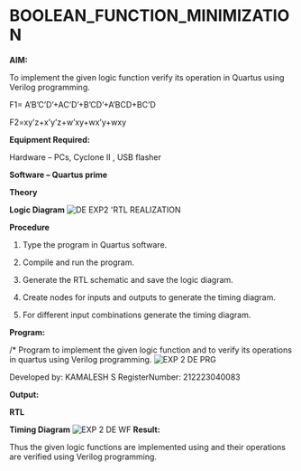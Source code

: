 # BOOLEAN_FUNCTION_MINIMIZATION

**AIM:**

To implement the given logic function verify its operation in Quartus using Verilog programming.

F1= A’B’C’D’+AC’D’+B’CD’+A’BCD+BC’D 

F2=xy’z+x’y’z+w’xy+wx’y+wxy

**Equipment Required:**

Hardware – PCs, Cyclone II , USB flasher

**Software – Quartus prime**

**Theory**

**Logic Diagram**
![DE EXP2 'RTL REALIZATION](https://github.com/naavaneetha/BOOLEAN_FUNCTION_MINIMIZATION/assets/149148235/87af3338-b79a-4298-8558-2e386c410398)

**Procedure**

1.	Type the program in Quartus software.

2.	Compile and run the program.

3.	Generate the RTL schematic and save the logic diagram.

4.	Create nodes for inputs and outputs to generate the timing diagram.

5.	For different input combinations generate the timing diagram.


**Program:**

/* Program to implement the given logic function and to verify its operations in quartus using Verilog programming. 
![EXP 2 DE PRG](https://github.com/naavaneetha/BOOLEAN_FUNCTION_MINIMIZATION/assets/149148235/a02c9ea2-ff24-4b07-9945-2c9c072356ea)


Developed by: KAMALESH S
RegisterNumber: 212223040083





**Output:**


**RTL**

**Timing Diagram**
![EXP 2 DE WF](https://github.com/naavaneetha/BOOLEAN_FUNCTION_MINIMIZATION/assets/149148235/06805e8f-7f77-4cb4-af19-fd5b9a3d3f60)
**Result:**

Thus the given logic functions are implemented using and their operations are verified using Verilog programming.

